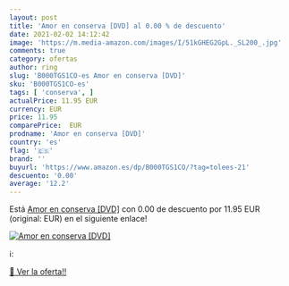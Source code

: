 ```yaml
---
layout: post
title: 'Amor en conserva [DVD] al 0.00 % de descuento'
date: 2021-02-02 14:12:42
image: 'https://m.media-amazon.com/images/I/51kGHEG2GpL._SL200_.jpg'
comments: true
category: ofertas
author: ring
slug: 'B000TGS1CO-es Amor en conserva [DVD]'
sku: 'B000TGS1CO-es'
tags: [ 'conserva', ]
actualPrice: 11.95 EUR
currency: EUR
price: 11.95
comparePrice:  EUR
prodname: 'Amor en conserva [DVD]'
country: 'es'
flag: '🇪🇸'
brand: ''
buyurl: 'https://www.amazon.es/dp/B000TGS1CO/?tag=tolees-21'
descuento: '0.00'
average: '12.2'
---
```


Está [Amor en conserva [DVD]](https://www.amazon.es/dp/B000TGS1CO/?tag=tolees-21) con 0.00 de descuento por 11.95 EUR (original:  EUR) en el siguiente enlace!

[![Amor en conserva [DVD]](https://m.media-amazon.com/images/I/51kGHEG2GpL._SL200_.jpg)](https://www.amazon.es/dp/B000TGS1CO/?tag=tolees-21)

ℹ️:


[🛒 Ver la oferta!!](https://www.amazon.es/dp/B000TGS1CO/?tag=tolees-21)
